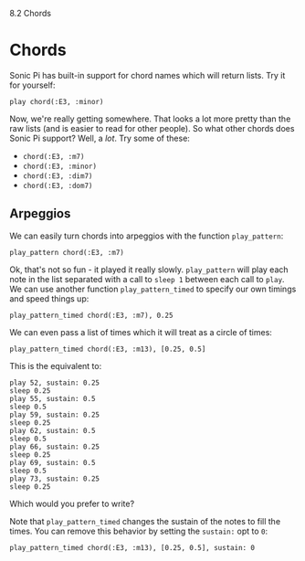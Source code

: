 8.2 Chords

# Chords

Sonic Pi has built-in support for chord names which will return
lists. Try it for yourself:

```
play chord(:E3, :minor)
```

Now, we're really getting somewhere. That looks a lot more pretty than
the raw lists (and is easier to read for other people). So what other
chords does Sonic Pi support? Well, a *lot*. Try some of these:

* `chord(:E3, :m7)`
* `chord(:E3, :minor)`
* `chord(:E3, :dim7)`
* `chord(:E3, :dom7)`

## Arpeggios

We can easily turn chords into arpeggios with the function
`play_pattern`:

```
play_pattern chord(:E3, :m7)
```

Ok, that's not so fun - it played it really slowly. `play_pattern` will
play each note in the list separated with a call to `sleep 1` between
each call to `play`. We can use another function `play_pattern_timed` to
specify our own timings and speed things up:

```
play_pattern_timed chord(:E3, :m7), 0.25
```

We can even pass a list of times which it will treat as a circle of
times:

```
play_pattern_timed chord(:E3, :m13), [0.25, 0.5]
```

This is the equivalent to:

```
play 52, sustain: 0.25
sleep 0.25
play 55, sustain: 0.5
sleep 0.5
play 59, sustain: 0.25
sleep 0.25
play 62, sustain: 0.5
sleep 0.5
play 66, sustain: 0.25
sleep 0.25
play 69, sustain: 0.5
sleep 0.5
play 73, sustain: 0.25
sleep 0.25
```

Which would you prefer to write?

Note that `play_pattern_timed` changes the sustain of the notes to 
fill the times. You can remove this behavior by setting the 
`sustain:` opt to `0`:

```
play_pattern_timed chord(:E3, :m13), [0.25, 0.5], sustain: 0
```
